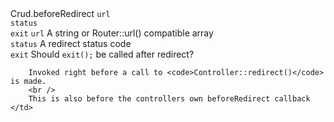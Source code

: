 <tr>
	<td>Crud.beforeRedirect</td>
	<td>
		<code>url</code><br />
		<code>status</code><br />
		<code>exit</code>
	</td>
	<td>
		<code>url</code> A string or Router::url() compatible array<br />
		<code>status</code> A redirect status code<br />
		<code>exit</code> Should <code>exit();</code> be called after redirect?<br />

		Invoked right before a call to <code>Controller::redirect()</code> is made.
		<br />
		This is also before the controllers own beforeRedirect callback
	</td>
</tr>
